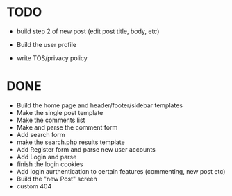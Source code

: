 TODO
====

* build step 2 of new post (edit post title, body, etc)
* Build the user profile

* write TOS/privacy policy

DONE
====
* Build the home page and header/footer/sidebar templates
* Make the single post template
* Make the comments list 
* Make and parse the comment form
* Add search form
* make the search.php results template
* Add Register form and parse new user accounts
* Add Login and parse
* finish the login cookies
* Add login aurthentication to certain features (commenting, new post etc)
* Build the "new Post" screen
* custom 404